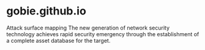 # gobie.github.io
Attack surface mapping
The new generation of network security technology achieves rapid security emergency through the establishment of a complete asset database for the target.
